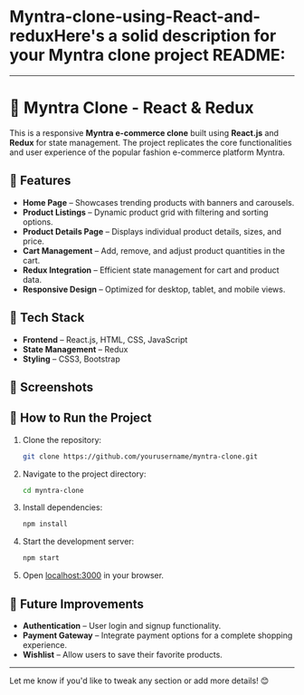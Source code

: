 # Myntra-clone-using-React-and-reduxHere's a solid description for your Myntra clone project README:  

---

# 🛒 Myntra Clone - React & Redux  

This is a responsive **Myntra e-commerce clone** built using **React.js** and **Redux** for state management. The project replicates the core functionalities and user experience of the popular fashion e-commerce platform Myntra.  

## 🚀 Features  
- **Home Page** – Showcases trending products with banners and carousels.  
- **Product Listings** – Dynamic product grid with filtering and sorting options.  
- **Product Details Page** – Displays individual product details, sizes, and price.  
- **Cart Management** – Add, remove, and adjust product quantities in the cart.  
- **Redux Integration** – Efficient state management for cart and product data.  
- **Responsive Design** – Optimized for desktop, tablet, and mobile views.  

## 🔧 Tech Stack  
- **Frontend** – React.js, HTML, CSS, JavaScript  
- **State Management** – Redux  
- **Styling** – CSS3, Bootstrap  

## 📸 Screenshots  


 

## 📂 How to Run the Project  
1. Clone the repository:  
   ```bash  
   git clone https://github.com/yourusername/myntra-clone.git  
   ```  
2. Navigate to the project directory:  
   ```bash  
   cd myntra-clone  
   ```  
3. Install dependencies:  
   ```bash  
   npm install  
   ```  
4. Start the development server:  
   ```bash  
   npm start  
   ```  
5. Open [localhost:3000](http://localhost:3000) in your browser.  

## 🎯 Future Improvements  
- **Authentication** – User login and signup functionality.  
- **Payment Gateway** – Integrate payment options for a complete shopping experience.  
- **Wishlist** – Allow users to save their favorite products.  

---

Let me know if you'd like to tweak any section or add more details! 😊
